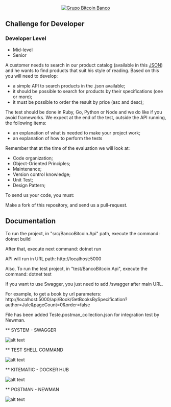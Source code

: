 <p align="center">
  <a href="https://www.btc-banco.com">
      <img src="https://s3.amazonaws.com/assinaturas-de-emails/btc.png" alt="Grupo Bitcoin Banco"/>
  </a>
</p>

## Challenge for Developer

### Developer Level
- Mid-level
- Senior

A customer needs to search in our product catalog (available in this <a href="https://github.com/Bitcoin-Banco-Cryptocurrency/challenge/blob/master/books.json">JSON</a>) and he wants to find products that suit his style of reading.
Based on this you will need to develop:

- a simple API to search products in the .json available;
- it should be possible to search for products by their specifications (one or more);
- it must be possible to order the result by price (asc and desc);

The test should be done in Ruby, Go, Python or Node and we do like if you avoid frameworks. We expect at the end of the test, outside the API running, the following items:

- an explanation of what is needed to make your project work;
- an explanation of how to perform the tests

Remember that at the time of the evaluation we will look at:

- Code organization;
- Object-Oriented Principles;
- Maintenance;
- Version control knowledge;
- Unit Test;
- Design Pattern;

To send us your code, you must:

Make a fork of this repository, and send us a pull-request.


## Documentation 

To run the project, in "src/BancoBitcoin.Api" path, execute the command: dotnet build

After that, execute next command: dotnet run

API will run in URL path: http://localhost:5000

Also, To run the test project, in "test/BancoBitcoin.Api", execute the command: dotnet test

If you want to use Swagger, you just need to add /swagger after main URL.

For example, to get a book by url parameters:
  http://localhost:5000/api/Book/GetBooksBySpecification?author=Jule&pageCount=0&order=false

File has been added Teste.postman_collection.json for integration test by Newman.

** SYSTEM - SWAGGER

![alt text](https://github.com/awilliansd/Challenge-Backend-Developer/blob/master/assets/Sistema.png)

** TEST SHELL COMMAND

![alt text](https://github.com/awilliansd/Challenge-Backend-Developer/blob/master/assets/TestShellCommand.png)

** KITEMATIC - DOCKER HUB

![alt text](https://github.com/awilliansd/Challenge-Backend-Developer/blob/master/assets/Kitematic.png)


** POSTMAN - NEWMAN

![alt text](https://github.com/awilliansd/Challenge-Backend-Developer/blob/master/assets/Postman.png)

